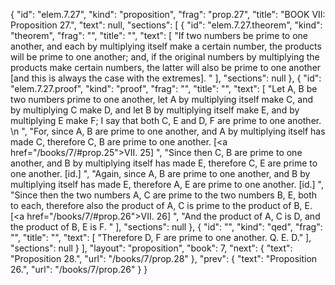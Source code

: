 {
  "id": "elem.7.27",
  "kind": "proposition",
  "frag": "prop.27",
  "title": "BOOK VII: Proposition 27.",
  "text": null,
  "sections": [
    {
      "id": "elem.7.27.theorem",
      "kind": "theorem",
      "frag": "",
      "title": "",
      "text": [
        "If two numbers be prime to one another, and each by multiplying itself make a certain number, the products will be prime to one another; and, if the original numbers by multiplying the products make certain numbers, the latter will also be prime to one another [and this is always the case with the extremes]. "
      ],
      "sections": null
    },
    {
      "id": "elem.7.27.proof",
      "kind": "proof",
      "frag": "",
      "title": "",
      "text": [
        "Let A, B be two numbers prime to one another, let A by multiplying itself make C, and by multiplying C make D, and let B by multiplying itself make E, and by multiplying E make F; I say that both C, E and D, F are prime to one another. \n      ",
        "For, since A, B are prime to one another, and A by multiplying itself has made C, therefore C, B are prime to one another. [<a href=\"/books/7/#prop.25\">VII. 25</a>] ",
        "Since then C, B are prime to one another, and B by multiplying itself has made E, therefore C, E are prime to one another. [id.] ",
        "Again, since A, B are prime to one another, and B by multiplying itself has made E, therefore A, E are prime to one another. [id.] ",
        "Since then the two numbers A, C are prime to the two numbers B, E, both to each, therefore also the product of A, C is prime to the product of B, E. [<a href=\"/books/7/#prop.26\">VII. 26</a>] ",
        "And the product of A, C is D, and the product of B, E is F. "
      ],
      "sections": null
    },
    {
      "id": "",
      "kind": "qed",
      "frag": "",
      "title": "",
      "text": [
        "Therefore D, F are prime to one another. Q. E. D."
      ],
      "sections": null
    }
  ],
  "layout": "proposition",
  "book": 7,
  "next": {
    "text": "Proposition 28.",
    "url": "/books/7/prop.28"
  },
  "prev": {
    "text": "Proposition 26.",
    "url": "/books/7/prop.26"
  }
}
